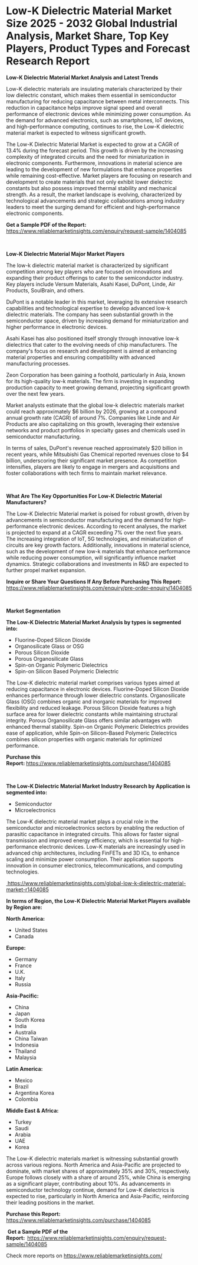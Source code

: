 <p><h1>Low-K Dielectric Material Market Size 2025 - 2032 Global Industrial Analysis, Market Share, Top Key Players, Product Types and Forecast Research Report</h1></p><p><strong>Low-K Dielectric Material Market Analysis and Latest Trends</strong></p>
<p><p>Low-K dielectric materials are insulating materials characterized by their low dielectric constant, which makes them essential in semiconductor manufacturing for reducing capacitance between metal interconnects. This reduction in capacitance helps improve signal speed and overall performance of electronic devices while minimizing power consumption. As the demand for advanced electronics, such as smartphones, IoT devices, and high-performance computing, continues to rise, the Low-K dielectric material market is expected to witness significant growth.</p><p>The Low-K Dielectric Material Market is expected to grow at a CAGR of 13.4% during the forecast period. This growth is driven by the increasing complexity of integrated circuits and the need for miniaturization in electronic components. Furthermore, innovations in material science are leading to the development of new formulations that enhance properties while remaining cost-effective. Market players are focusing on research and development to create materials that not only exhibit lower dielectric constants but also possess improved thermal stability and mechanical strength. As a result, the market landscape is evolving, characterized by technological advancements and strategic collaborations among industry leaders to meet the surging demand for efficient and high-performance electronic components.</p></p>
<p><strong>Get a Sample PDF of the Report:&nbsp;</strong> <a href="https://www.reliablemarketinsights.com/enquiry/request-sample/1404085?utm_campaign=3184&utm_medium=2&utm_source=Github&utm_content=ia&utm_term=28032025&utm_id=low-k-dielectric-material">https://www.reliablemarketinsights.com/enquiry/request-sample/1404085</a></p>
<p>&nbsp;</p>
<p><strong>Low-K Dielectric Material Major Market Players</strong></p>
<p><p>The low-k dielectric material market is characterized by significant competition among key players who are focused on innovations and expanding their product offerings to cater to the semiconductor industry. Key players include Versum Materials, Asahi Kasei, DuPont, Linde, Air Products, SoulBrain, and others.</p><p>DuPont is a notable leader in this market, leveraging its extensive research capabilities and technological expertise to develop advanced low-k dielectric materials. The company has seen substantial growth in the semiconductor space, driven by increasing demand for miniaturization and higher performance in electronic devices.</p><p>Asahi Kasei has also positioned itself strongly through innovative low-k dielectrics that cater to the evolving needs of chip manufacturers. The company's focus on research and development is aimed at enhancing material properties and ensuring compatibility with advanced manufacturing processes.</p><p>Zeon Corporation has been gaining a foothold, particularly in Asia, known for its high-quality low-k materials. The firm is investing in expanding production capacity to meet growing demand, projecting significant growth over the next few years.</p><p>Market analysts estimate that the global low-k dielectric materials market could reach approximately $6 billion by 2026, growing at a compound annual growth rate (CAGR) of around 7%. Companies like Linde and Air Products are also capitalizing on this growth, leveraging their extensive networks and product portfolios in specialty gases and chemicals used in semiconductor manufacturing.</p><p>In terms of sales, DuPont's revenue reached approximately $20 billion in recent years, while Mitsubishi Gas Chemical reported revenues close to $4 billion, underscoring their significant market presence. As competition intensifies, players are likely to engage in mergers and acquisitions and foster collaborations with tech firms to maintain market relevance.</p></p>
<p>&nbsp;</p>
<p><strong>What Are The Key Opportunities For Low-K Dielectric Material Manufacturers?</strong></p>
<p><p>The Low-K Dielectric Material market is poised for robust growth, driven by advancements in semiconductor manufacturing and the demand for high-performance electronic devices. According to recent analyses, the market is projected to expand at a CAGR exceeding 7% over the next five years. The increasing integration of IoT, 5G technologies, and miniaturization of circuits are key growth factors. Additionally, innovations in material science, such as the development of new low-k materials that enhance performance while reducing power consumption, will significantly influence market dynamics. Strategic collaborations and investments in R&D are expected to further propel market expansion.</p></p>
<p><strong>Inquire or Share Your Questions If Any Before Purchasing This Report:</strong> <a href="https://www.reliablemarketinsights.com/enquiry/pre-order-enquiry/1404085?utm_campaign=3184&utm_medium=2&utm_source=Github&utm_content=ia&utm_term=28032025&utm_id=low-k-dielectric-material">https://www.reliablemarketinsights.com/enquiry/pre-order-enquiry/1404085</a></p>
<p>&nbsp;</p>
<p><strong>Market Segmentation</strong></p>
<p><strong>The Low-K Dielectric Material Market Analysis by types is segmented into:</strong></p>
<p><ul><li>Fluorine-Doped Silicon Dioxide</li><li>Organosilicate Glass or OSG</li><li>Porous Silicon Dioxide</li><li>Porous Organosilicate Glass</li><li>Spin-on Organic Polymeric Dielectrics</li><li>Spin-on Silicon Based Polymeric Dielectric</li></ul></p>
<p><p>The Low-K dielectric material market comprises various types aimed at reducing capacitance in electronic devices. Fluorine-Doped Silicon Dioxide enhances performance through lower dielectric constants. Organosilicate Glass (OSG) combines organic and inorganic materials for improved flexibility and reduced leakage. Porous Silicon Dioxide features a high surface area for lower dielectric constants while maintaining structural integrity. Porous Organosilicate Glass offers similar advantages with enhanced thermal stability. Spin-on Organic Polymeric Dielectrics provides ease of application, while Spin-on Silicon-Based Polymeric Dielectrics combines silicon properties with organic materials for optimized performance.</p></p>
<p><strong>Purchase this Report:&nbsp;</strong><a href="https://www.reliablemarketinsights.com/purchase/1404085?utm_campaign=3184&utm_medium=2&utm_source=Github&utm_content=ia&utm_term=28032025&utm_id=low-k-dielectric-material">https://www.reliablemarketinsights.com/purchase/1404085</a></p>
<p>&nbsp;</p>
<p><strong>The Low-K Dielectric Material Market Industry Research by Application is segmented into:</strong></p>
<p><ul><li>Semiconductor</li><li>Microelectronics</li></ul></p>
<p><p>The Low-K dielectric material market plays a crucial role in the semiconductor and microelectronics sectors by enabling the reduction of parasitic capacitance in integrated circuits. This allows for faster signal transmission and improved energy efficiency, which is essential for high-performance electronic devices. Low-K materials are increasingly used in advanced chip architectures, including FinFETs and 3D ICs, to enhance scaling and minimize power consumption. Their application supports innovation in consumer electronics, telecommunications, and computing technologies.</p></p>
<p><a href="https://www.reliablemarketinsights.com/global-low-k-dielectric-material-market-r1404085?utm_campaign=3184&utm_medium=2&utm_source=Github&utm_content=ia&utm_term=28032025&utm_id=low-k-dielectric-material">&nbsp;https://www.reliablemarketinsights.com/global-low-k-dielectric-material-market-r1404085</a></p>
<p><strong>In terms of Region, the Low-K Dielectric Material Market Players available by Region are:</strong></p>
<p>
    <p> <strong> North America: </strong>
        <ul>
            <li>United States</li>
            <li>Canada</li>
        </ul>
        </p> 
    <p> <strong> Europe: </strong>
        <ul>
            <li>Germany</li>
            <li>France</li>
            <li>U.K.</li>
            <li>Italy</li>
            <li>Russia</li>
        </ul>
        </p> 
    <p> <strong> Asia-Pacific: </strong>
        <ul>
            <li>China</li>
            <li>Japan</li>
            <li>South Korea</li>
            <li>India</li>
            <li>Australia</li>
            <li>China Taiwan</li>
            <li>Indonesia</li>
            <li>Thailand</li>
            <li>Malaysia</li>
        </ul>
        </p> 
    <p> <strong> Latin America: </strong>
        <ul>
            <li>Mexico</li>
            <li>Brazil</li>
            <li>Argentina Korea</li>
            <li>Colombia</li>
        </ul>
        </p> 
    <p> <strong> Middle East & Africa: </strong>
        <ul>
            <li>Turkey</li>
            <li>Saudi</li>
            <li>Arabia</li>
            <li>UAE</li>
            <li>Korea</li>
        </ul>
    </p>
    </p>
<p><p>The Low-K dielectric materials market is witnessing substantial growth across various regions. North America and Asia-Pacific are projected to dominate, with market shares of approximately 35% and 30%, respectively. Europe follows closely with a share of around 25%, while China is emerging as a significant player, contributing about 10%. As advancements in semiconductor technology continue, demand for Low-K dielectrics is expected to rise, particularly in North America and Asia-Pacific, reinforcing their leading positions in the market.</p></p>
<p><strong>Purchase this Report: </strong><a href="https://www.reliablemarketinsights.com/purchase/1404085?utm_campaign=3184&utm_medium=2&utm_source=Github&utm_content=ia&utm_term=28032025&utm_id=low-k-dielectric-material">https://www.reliablemarketinsights.com/purchase/1404085</a></p>
<p>&nbsp;<strong>Get a Sample PDF of the Report:&nbsp;&nbsp;</strong><a href="https://www.reliablemarketinsights.com/enquiry/request-sample/1404085?utm_campaign=3184&utm_medium=2&utm_source=Github&utm_content=ia&utm_term=28032025&utm_id=low-k-dielectric-material">https://www.reliablemarketinsights.com/enquiry/request-sample/1404085</a></p>
<p><strong></strong></p>
<p>Check more reports on <a href="https://www.reliablemarketinsights.com/?utm_campaign=3184&utm_medium=2&utm_source=Github&utm_content=ia&utm_term=28032025&utm_id=low-k-dielectric-material">https://www.reliablemarketinsights.com/</a></p>